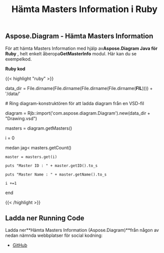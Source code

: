 ﻿---
title: Hämta Masters Information i Ruby
type: docs
weight: 30
url: /sv/java/retrieve-the-masters-information-in-ruby/
---
## **Aspose.Diagram - Hämta Masters Information**
 För att hämta Masters Information med hjälp av**Aspose.Diagram Java för Ruby** , helt enkelt åberopa**GetMasterInfo** modul. Här kan du se exempelkod.

**Ruby kod**

{{< highlight "ruby" >}}

 data_dir = File.dirname(File.dirname(File.dirname(File.dirname(__FIL__)))) + '/data/'

\# Ring diagram-konstruktören för att ladda diagram från en VSD-fil

diagram = Rjb::import('com.aspose.diagram.Diagram').new(data_dir + "Drawing.vsd")

masters = diagram.getMasters()

i = 0

 medan jag< masters.getCount()

    master = masters.get(i)

    puts "Master ID : " + master.getID().to_s

    puts "Master Name : " + master.getName().to_s

    i +=1

end

{{< /highlight >}}
## **Ladda ner Running Code**
 Ladda ner**Hämta Masters Information (Aspose.Diagram)**från någon av nedan nämnda webbplatser för social kodning:

- [GitHub](https://github.com/asposediagram/Aspose.Diagram-for-Java/blob/master/Plugins/Aspose_Diagram_Java_for_Ruby/lib/asposediagramjava/Masters/getmasterinfo.rb)
